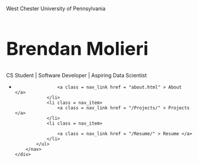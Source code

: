 <!DOCTYPE html>
<html>
<head>
    <link type="text/css" rel="stylesheet" href="CSS/portfolio.css" media="screen">
    <title>Brendan Molieri - Computer Science Student</title>
</head>
    <div class=bg-image></div>
    <body class = container style="grid">
        <main class = main>
            <div class = center>
                <p>West Chester University of Pennsylvania</p>
                <h1 style="font-size:50px">Brendan Molieri</h1>
                <p>CS Student | Software Developer | Aspiring Data Scientist</p>
            </div>
        </main>
        </body>
    <div class = "contNav">
        <nav class = nav>
            <ul class = nav_list>
                <li class = nav_item> 
                    
                    <a class = nav_link href = "about.html" > About </a>
                </li>
                <li class = nav_item> 
                    <a class = nav_link href = "/Projects/" > Projects </a>
                </li>
                <li class = nav_item> 
                    
                    <a class = nav_link href = "/Resume/" > Resume </a>
                </li>
            </ul>
        </nav>   
    </div>
</html>
